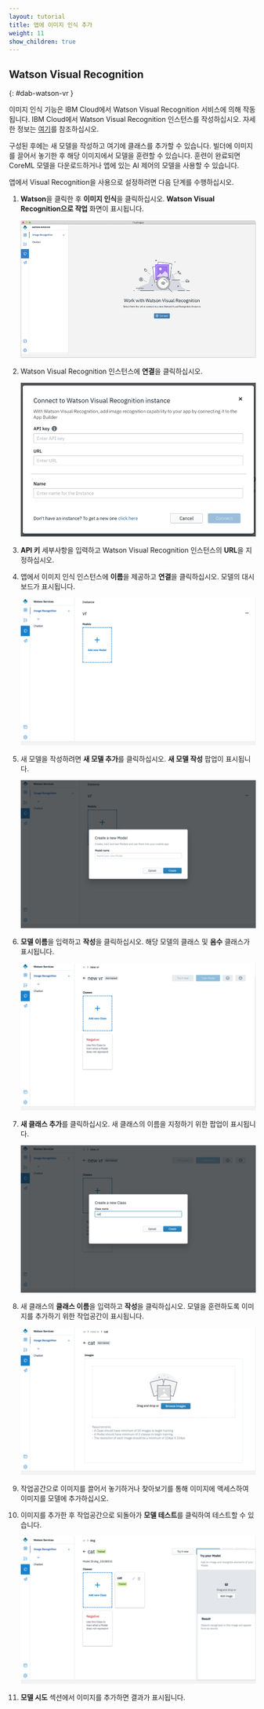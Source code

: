 ```yaml
---
layout: tutorial
title: 앱에 이미지 인식 추가
weight: 11
show_children: true
---
```

<!-- NLS_CHARSET=UTF-8 -->
## Watson Visual Recognition
{: #dab-watson-vr }

이미지 인식 기능은 IBM Cloud에서 Watson Visual Recognition 서비스에 의해 작동됩니다. IBM Cloud에서 Watson Visual Recognition 인스턴스를 작성하십시오. 자세한 정보는 [여기](https://cloud.ibm.com/catalog/services/visual-recognition)를 참조하십시오.

구성된 후에는 새 모델을 작성하고 여기에 클래스를 추가할 수 있습니다. 빌더에 이미지를 끌어서 놓기한 후 해당 이미지에서 모델을 훈련할 수 있습니다. 훈련이 완료되면 CoreML 모델을 다운로드하거나 앱에 있는 AI 제어의 모델을 사용할 수 있습니다.

앱에서 Visual Recognition을 사용으로 설정하려면 다음 단계를 수행하십시오.

1. **Watson**을 클릭한 후 **이미지 인식**을 클릭하십시오. **Watson Visual Recognition으로 작업** 화면이 표시됩니다.

    ![Watson Visual Recognition](dab-watson-vr.png)

2. Watson Visual Recognition 인스턴스에 **연결**을 클릭하십시오.

    ![Watson Visual Recognition 인스턴스](dab-watson-vr-instance.png)

3. **API 키** 세부사항을 입력하고 Watson Visual Recognition 인스턴스의 **URL**을 지정하십시오. 
4. 앱에서 이미지 인식 인스턴스에 **이름**을 제공하고 **연결**을 클릭하십시오. 모델의 대시보드가 표시됩니다.

    ![Watson VR 새 모델](dab-watson-vr-new-model.png)

5. 새 모델을 작성하려면 **새 모델 추가**를 클릭하십시오. **새 모델 작성** 팝업이 표시됩니다.

    ![Watson VR 모델 이름](dab-watson-vr-model-name.png)

6. **모델 이름**을 입력하고 **작성**을 클릭하십시오. 해당 모델의 클래스 및 **음수** 클래스가 표시됩니다.

    ![Watson VR 모델 클래스](dab-watson-vr-model-class.png)

7. **새 클래스 추가**를 클릭하십시오. 새 클래스의 이름을 지정하기 위한 팝업이 표시됩니다.

    ![Watson VR 모델 클래스 이름](dab-watson-vr-model-class-name.png)

8. 새 클래스의 **클래스 이름**을 입력하고 **작성**을 클릭하십시오. 모델을 훈련하도록 이미지를 추가하기 위한 작업공간이 표시됩니다.

    ![Watson VR 모델 클래스 훈련](dab-watson-vr-model-class-train.png)

9. 작업공간으로 이미지를 끌어서 놓기하거나 찾아보기를 통해 이미지에 액세스하여 이미지를 모델에 추가하십시오.

10. 이미지를 추가한 후 작업공간으로 되돌아가 **모델 테스트**를 클릭하여 테스트할 수 있습니다.

    ![Watson VR 모델 클래스 테스트](dab-watson-vr-model-class-train-test.png)

11. **모델 시도** 섹션에서 이미지를 추가하면 결과가 표시됩니다.

